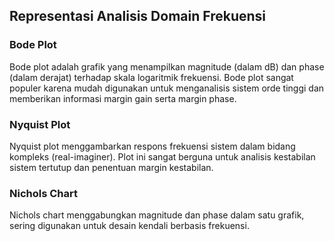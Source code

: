 ## Representasi Analisis Domain Frekuensi

### Bode Plot

Bode plot adalah grafik yang menampilkan magnitude (dalam dB) dan phase (dalam derajat) terhadap skala logaritmik frekuensi. Bode plot sangat populer karena mudah digunakan untuk menganalisis sistem orde tinggi dan memberikan informasi margin gain serta margin phase.

### Nyquist Plot

Nyquist plot menggambarkan respons frekuensi sistem dalam bidang kompleks (real-imaginer). Plot ini sangat berguna untuk analisis kestabilan sistem tertutup dan penentuan margin kestabilan.

### Nichols Chart

Nichols chart menggabungkan magnitude dan phase dalam satu grafik, sering digunakan untuk desain kendali berbasis frekuensi.

